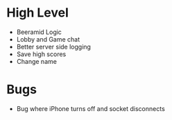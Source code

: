 # High Level
- Beeramid Logic
- Lobby and Game chat
- Better server side logging
- Save high scores
- Change name

# Bugs
- Bug where iPhone turns off and socket disconnects
